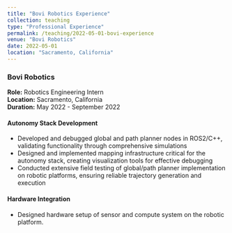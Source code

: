 ```yaml
---
title: "Bovi Robotics Experience"
collection: teaching
type: "Professional Experience"
permalink: /teaching/2022-05-01-bovi-experience
venue: "Bovi Robotics"
date: 2022-05-01
location: "Sacramento, California"
---
```


### Bovi Robotics
**Role:** Robotics Engineering Intern  
**Location:** Sacramento, California  
**Duration:** May 2022 - September 2022

#### Autonomy Stack Development
- Developed and debugged global and path planner nodes in ROS2/C++, validating functionality through comprehensive simulations
- Designed and implemented mapping infrastructure critical for the autonomy stack, creating visualization tools for effective debugging
- Conducted extensive field testing of global/path planner implementation on robotic platforms, ensuring reliable trajectory generation and execution

#### Hardware Integration
- Designed hardware setup of sensor and compute system on the robotic platform.